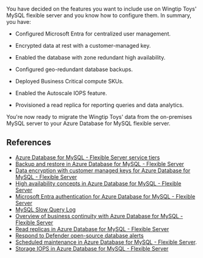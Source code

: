 You have decided on the features you want to include use on Wingtip Toys' MySQL flexible server and you know how to configure them. In summary, you have:
- Configured Microsoft Entra for centralized user management.

- Encrypted data at rest with a customer-managed key.

- Enabled the database with zone redundant high availability.

- Configured geo-redundant database backups.

- Deployed Business Critical compute SKUs.

- Enabled the Autoscale IOPS feature.

- Provisioned a read replica for reporting queries and data analytics.

You're now ready to migrate the Wingtip Toys' data from the on-premises MySQL server to your Azure Database for MySQL flexible server.

## References

- [Azure Database for MySQL - Flexible Server service tiers](https://learn.microsoft.com/azure/mysql/flexible-server/concepts-service-tiers-storage)
- [Backup and restore in Azure Database for MySQL - Flexible Server](https://learn.microsoft.com/azure/mysql/flexible-server/concepts-backup-restore)
- [Data encryption with customer managed keys for Azure Database for MySQL - Flexible Server](https://review.learn.microsoft.com/azure/mysql/flexible-server/concepts-customer-managed-key)
- [High availability concepts in Azure Database for MySQL - Flexible Server](https://learn.microsoft.com/azure/mysql/flexible-server/concepts-high-availability)
- [Microsoft Entra authentication for Azure Database for MySQL - Flexible Server](https://learn.microsoft.com/azure/mysql/flexible-server/concepts-azure-ad-authentication)
- [MySQL Slow Query Log](https://dev.mysql.com/doc/refman/8.0/en/slow-query-log.html)
- [Overview of business continuity with Azure Database for MySQL - Flexible Server](https://learn.microsoft.com/azure/mysql/flexible-server/concepts-business-continuity)
- [Read replicas in Azure Database for MySQL - Flexible Server](https://learn.microsoft.com/azure/mysql/flexible-server/concepts-read-replicas)
- [Respond to Defender open-source database alerts](https://learn.microsoft.com/azure/defender-for-cloud/defender-for-databases-usage)
- [Scheduled maintenance in Azure Database for MySQL - Flexible Server](https://learn.microsoft.com/azure/mysql/flexible-server/concepts-maintenance#near-zero-downtime-maintenance-public-preview).
- [Storage IOPS in Azure Database for MySQL - Flexible Server](https://learn.microsoft.com/azure/mysql/flexible-server/concepts-storage-iops)
